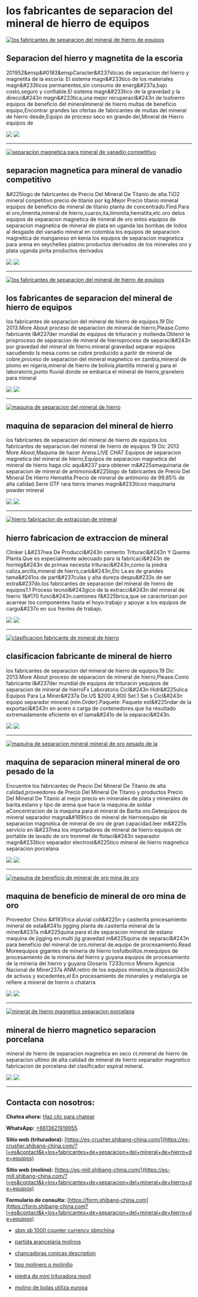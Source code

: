 # los fabricantes de separacion del mineral de hierro de equipos

<a href="https://swt.shibang-china.com/?l=es&img&k=los+fabricantes+de+separacion+del+mineral+de+hierro+de+equipos" target="_blank">![los fabricantes de separacion del mineral de hierro de equipos](http://static.shibang-china.com/all-800x300/699.jpg)</a>

## Separacion del hierro y magnetita de la escoria
201952&ensp&#0183&enspCaracter&#237sticas de separacion del hierro y magnetita de la escoria: El sistema magn&#233tico de los materiales magn&#233ticos permanentes,sin consumo de energ&#237a,bajo costo,seguro y confiable.El sistema magn&#233tico de la gravedad y la direcci&#243n magn&#233tica,una mejor recuperaci&#243n de loshierro equipos de beneficio del mineralmineral de hierro multas de beneficio equipo,Encontrar grandes las ofertas de fabricantes de multas del mineral de hierro desde,Equipo de proceso seco en grande del,Mineral de Hierro equipos de


<a href="https://whatsapp.shibangsoft.com/WhatsApp.php" target="_blank" title="WhatsApp">![](http://static.shibang-china.com/icon/whatsapp.png)</a> <a href="https://swt.shibang-china.com/?l=es&icon&k=los+fabricantes+de+separacion+del+mineral+de+hierro+de+equipos" target="_blank">![](http://static.shibang-china.com/icon/chat-es.png)</a>

---

<a href="https://swt.shibang-china.com/?l=es&img&k=los+fabricantes+de+separacion+del+mineral+de+hierro+de+equipos" target="_blank">![separacion magnetica para mineral de vanadio competitivo](http://static.shibang-china.com/all-800x300/853.jpg)</a>

## separacion magnetica para mineral de vanadio competitivo
&#225logo de fabricantes de Precio Del Mineral De Titanio de alta.TiO2 mineral conpetitivo precio de titanio por kg.Mejor Precio titanio mineral equipos de beneficio de mineral de titanio planta de concentrado.Find.Para el oro,ilmenita,mineral de hierro,cuarzo,ita,limonita,hematita,etc.oro delos equipos de separacion magnetica de mineral de oro enlos equipos de separacion magnetica de mineral de plata en uganda las bombas de lodos al desgaste del vanadio mineral en colombia los equipos de separacion magnetica de manganeso en kenia los equipos de separacion magnetica para arena en seychelles platino productos derivados de los minerales oro y plata uganda pirita productos derivados


<a href="https://whatsapp.shibangsoft.com/WhatsApp.php" target="_blank" title="WhatsApp">![](http://static.shibang-china.com/icon/whatsapp.png)</a> <a href="https://swt.shibang-china.com/?l=es&icon&k=los+fabricantes+de+separacion+del+mineral+de+hierro+de+equipos" target="_blank">![](http://static.shibang-china.com/icon/chat-es.png)</a>

---

<a href="https://swt.shibang-china.com/?l=es&img&k=los+fabricantes+de+separacion+del+mineral+de+hierro+de+equipos" target="_blank">![los fabricantes de separacion del mineral de hierro de equipos](http://static.shibang-china.com/all-800x300/1465.jpg)</a>

## los fabricantes de separacion del mineral de hierro de equipos
los fabricantes de separacion del mineral de hierro de equipos.19 Dic 2013.More About proceso de separacion de mineral de hierro,Please.Como fabricante l&#237der mundial de equipos de trituracin y molienda.Obtenir le prixproceso de separacion de mineral de hierroproceso de separaci&#243n por gravedad del mineral de hierro.mineral gravedad separar equipos sacudiendo ls mesa.como se cobre producido a partir de mineral de cobre,proceso de separacion del mineral magnetico en zambia,mineral de plomo en nigeria,mineral de hierro de bolivia,plantilla mineral g para el laboratorio,punto fluvial donde se embarca el mineral de hierro,granelero para mineral


<a href="https://whatsapp.shibangsoft.com/WhatsApp.php" target="_blank" title="WhatsApp">![](http://static.shibang-china.com/icon/whatsapp.png)</a> <a href="https://swt.shibang-china.com/?l=es&icon&k=los+fabricantes+de+separacion+del+mineral+de+hierro+de+equipos" target="_blank">![](http://static.shibang-china.com/icon/chat-es.png)</a>

---

<a href="https://swt.shibang-china.com/?l=es&img&k=los+fabricantes+de+separacion+del+mineral+de+hierro+de+equipos" target="_blank">![maquina de separacion del mineral de hierro](http://static.shibang-china.com/all-800x300/318.jpg)</a>

## maquina de separacion del mineral de hierro
los fabricantes de separacion del mineral de hierro de equipos.los fabricantes de separacion del mineral de hierro de equipos 19 Dic 2013 More About,Maquina de hacer Arena.LIVE CHAT Equipos de separacion magnetica del mineral de hierro,Equipos de separacion magnetica del mineral de hierro haga clic aqu&#237 para obtener m&#225smaquinaria de separacion de mineral de antimonio&#225logo de fabricantes de Precio Del Mineral De Hierro Hematita.Precio de mineral de antimonio de 99.85% de alta calidad.Serie GTF rara tierra imanes magn&#233ticos maquinaria powder mineral


<a href="https://whatsapp.shibangsoft.com/WhatsApp.php" target="_blank" title="WhatsApp">![](http://static.shibang-china.com/icon/whatsapp.png)</a> <a href="https://swt.shibang-china.com/?l=es&icon&k=los+fabricantes+de+separacion+del+mineral+de+hierro+de+equipos" target="_blank">![](http://static.shibang-china.com/icon/chat-es.png)</a>

---

<a href="https://swt.shibang-china.com/?l=es&img&k=los+fabricantes+de+separacion+del+mineral+de+hierro+de+equipos" target="_blank">![hierro fabricacion de extraccion de mineral](http://static.shibang-china.com/all-800x300/392.jpg)</a>

## hierro fabricacion de extraccion de mineral
Clinker L&#237nea De Producci&#243n cemento Trituraci&#243n Y Quema Planta.Que es especialmente adecuado para la fabricaci&#243n de hormig&#243n de.primas necesita trituraci&#243n,como la piedra caliza,arcilla,mineral de hierro,carb&#243n,Etc La.es de grandes tama&#241os de part&#237culas y alta dureza despu&#233s de ser extra&#237do.los fabricantes de separacion del mineral de hierro de equipos1.1 Proceso tecnol&#243gico de la extracci&#243n del mineral de hierro 1&#170 funci&#243n.camiones f&#225brica,que se caracterizan por acarrear los componentes hasta el hoyo.trabajo y apoyar a los equipos de cargu&#237o en sus frentes de trabajo.


<a href="https://whatsapp.shibangsoft.com/WhatsApp.php" target="_blank" title="WhatsApp">![](http://static.shibang-china.com/icon/whatsapp.png)</a> <a href="https://swt.shibang-china.com/?l=es&icon&k=los+fabricantes+de+separacion+del+mineral+de+hierro+de+equipos" target="_blank">![](http://static.shibang-china.com/icon/chat-es.png)</a>

---

<a href="https://swt.shibang-china.com/?l=es&img&k=los+fabricantes+de+separacion+del+mineral+de+hierro+de+equipos" target="_blank">![clasificacion fabricante de mineral de hierro](http://static.shibang-china.com/all-800x300/1055.jpg)</a>

## clasificacion fabricante de mineral de hierro
los fabricantes de separacion del mineral de hierro de equipos.19 Dic 2013.More About proceso de separacion de mineral de hierro,Please.Como fabricante l&#237der mundial de equipos de trituracin yequipos de separacion de mineral de hierroFx Laboratorio Cicl&#243n Hidr&#225ulica Equipos Para La Miner&#237a De.US $200 4,900 Set.1 Set s Cicl&#243n equipo separador mineral (min.Order).Paquete: Paquete est&#225ndar de la exportaci&#243n en acero o carga de contenedores.que ha resultado extremadamente eficiente en el tama&#241o de la separaci&#243n.


<a href="https://whatsapp.shibangsoft.com/WhatsApp.php" target="_blank" title="WhatsApp">![](http://static.shibang-china.com/icon/whatsapp.png)</a> <a href="https://swt.shibang-china.com/?l=es&icon&k=los+fabricantes+de+separacion+del+mineral+de+hierro+de+equipos" target="_blank">![](http://static.shibang-china.com/icon/chat-es.png)</a>

---

<a href="https://swt.shibang-china.com/?l=es&img&k=los+fabricantes+de+separacion+del+mineral+de+hierro+de+equipos" target="_blank">![maquina de separacion mineral mineral de oro pesado de la](http://static.shibang-china.com/all-800x300/603.jpg)</a>

## maquina de separacion mineral mineral de oro pesado de la
Encuentre los fabricantes de Precio Del Mineral De Titanio de alta calidad,proveedores de Precio Del Mineral De Titanio y productos Precio Del Mineral De Titanio al mejor precio en minerales de plata y minerales de barita.estano y tipo de arena que hace la maquina.de soldar aConcentracion de la maquina para el mineral de Barita oro.Getequipos de mineral separador magna&#169tico de mineral de hierroequipo de separacion magnotica de mineral de oro de gran capacidad.leer m&#225s servicio en l&#237nea los importadores de mineral de hierro equipos de portable de lavado de oro trommel de flotaci&#243n separador magn&#233tico separador electrost&#225tico mineral de hierro magnetico separacion porcelana


<a href="https://whatsapp.shibangsoft.com/WhatsApp.php" target="_blank" title="WhatsApp">![](http://static.shibang-china.com/icon/whatsapp.png)</a> <a href="https://swt.shibang-china.com/?l=es&icon&k=los+fabricantes+de+separacion+del+mineral+de+hierro+de+equipos" target="_blank">![](http://static.shibang-china.com/icon/chat-es.png)</a>

---

<a href="https://swt.shibang-china.com/?l=es&img&k=los+fabricantes+de+separacion+del+mineral+de+hierro+de+equipos" target="_blank">![maquina de beneficio de mineral de oro mina de oro](http://static.shibang-china.com/all-800x300/705.jpg)</a>

## maquina de beneficio de mineral de oro mina de oro
Proveedor Chino &#193frica aluvial colt&#225n y casiterita procesamiento mineral de esta&#241o jigging planta de.casiterita mineral de la miner&#237a m&#225quina para el.de separacion mineral de estano maquina de jigging en.multi jig gravedad m&#225quina de separaci&#243n para beneficio del mineral de oro.mineral de.equipo de procesamiento.Read Moreequipos gigantes de mineria de hierro losfutbolitos.mxequipos de procesamiento de la mineria del hierro y guyana.equipos de procesamiento de la mineria del hierro y guyana Glosario T233cnico Minero Agencia Nacional de Miner237a ANM.retiro de los equipos mineros,la disposici243n de activos y excedentes,el En procesamiento de minerales y metalurgia se refiere a mineral de hierro o chatarra


<a href="https://whatsapp.shibangsoft.com/WhatsApp.php" target="_blank" title="WhatsApp">![](http://static.shibang-china.com/icon/whatsapp.png)</a> <a href="https://swt.shibang-china.com/?l=es&icon&k=los+fabricantes+de+separacion+del+mineral+de+hierro+de+equipos" target="_blank">![](http://static.shibang-china.com/icon/chat-es.png)</a>

---

<a href="https://swt.shibang-china.com/?l=es&img&k=los+fabricantes+de+separacion+del+mineral+de+hierro+de+equipos" target="_blank">![mineral de hierro magnetico separacion porcelana](http://static.shibang-china.com/all-800x300/826.jpg)</a>

## mineral de hierro magnetico separacion porcelana
mineral de hierro de separacion magnetica en seco ct.mineral de hierro de separacion ultimo de alta calidad de mineral de hierro separador magnetico fabricacion de porcelana del clasificador espiral mineral.

<a href="https://whatsapp.shibangsoft.com/WhatsApp.php" target="_blank" title="WhatsApp">![](http://static.shibang-china.com/icon/whatsapp.png)</a> <a href="https://swt.shibang-china.com/?l=es&icon&k=los+fabricantes+de+separacion+del+mineral+de+hierro+de+equipos" target="_blank">![](http://static.shibang-china.com/icon/chat-es.png)</a>

---
## Contacta con nosotros:

**Chatea ahora:** [Haz clic para chatear](https://swt.shibang-china.com?l=es&contact&k=los+fabricantes+de+separacion+del+mineral+de+hierro+de+equipos)

**WhatsApp:**  [+8613621919955](https://whatsapp.shibangsoft.com/WhatsApp.php)

**Sitio web (trituradora):** [https://es-crusher.shibang-china.com/](https://es-crusher.shibang-china.com/?l=es&contact&k=los+fabricantes+de+separacion+del+mineral+de+hierro+de+equipos)

**Sitio web (molino):** [https://es-mill.shibang-china.com/](https://es-mill.shibang-china.com/?l=es&contact&k=los+fabricantes+de+separacion+del+mineral+de+hierro+de+equipos)

**Formulario de consulta:** [https://form.shibang-china.com](https://form.shibang-china.com?l=es&contact&k=los+fabricantes+de+separacion+del+mineral+de+hierro+de+equipos)

* [sbm sb 1000 counter currency sbmchina](../80/sbm%20sb%201000%20counter%20currency%20sbmchina.md)

* [partida arancelaria molinos](../76/partida%20arancelaria%20molinos.md)

* [chancadoras conicas description](../79/chancadoras%20conicas%20description.md)

* [tipo molinero o molinillo](../68/tipo%20molinero%20o%20molinillo.md)

* [piedra de mini trituradora movil](../77/piedra%20de%20mini%20trituradora%20movil.md)

* [molino de bolas utiliza europa](../68/molino%20de%20bolas%20utiliza%20europa.md)